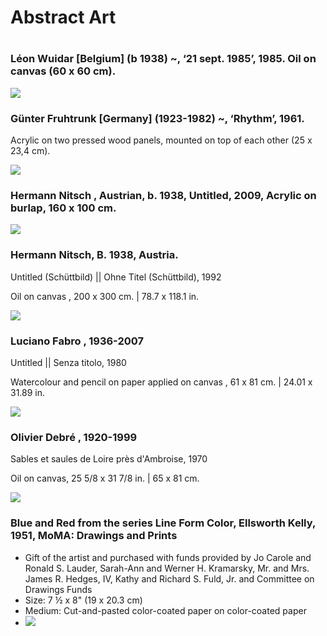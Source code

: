 # Abstract Art

#

### Léon Wuidar [Belgium] (b 1938) ~, ‘21 sept. 1985’, 1985. Oil on canvas (60 x 60 cm).
<img src="https://64.media.tumblr.com/6b8e282dbbb31f18eee5481868137bc1/tumblr_pq4b88GsWH1uhkf79o1_1280.jpg">

### Günter Fruhtrunk [Germany] (1923-1982) ~, ‘Rhythm’, 1961.

Acrylic on two pressed wood panels, 
mounted on top of each other (25 x 23,4 cm).

<img src="https://64.media.tumblr.com/30183b40da31d52edd9dc3de67b13f68/64cc65b3087c17c4-8a/s2048x3072/81fb46571252a14930316c4e431142e557301578.jpg">

### Hermann Nitsch , Austrian, b. 1938, Untitled, 2009, Acrylic on burlap, 160 x 100 cm.
<img src="https://64.media.tumblr.com/b36d070bd534fa4a47d5ec98acc3fbc9/e9e8f0a2ee6a2592-e8/s2048x3072/bba21e30e101fa346ac81510de775e420a8afbaa.jpg">

### Hermann Nitsch, B. 1938, Austria.
Untitled (Schüttbild) || Ohne Titel (Schüttbild), 1992  

Oil on canvas    , 200 x 300 cm. | 78.7 x 118.1 in.

<img src="https://64.media.tumblr.com/61ea788ccfe7580638cbc1f7f8cdbc40/380106068bea28f9-28/s2048x3072/6144023464df455f6ce9b671ce721b423e42b75f.jpg">

### Luciano Fabro , 1936-2007 

Untitled || Senza titolo, 1980   

Watercolour and pencil on paper applied on canvas    , 61 x 81 cm. | 24.01 x 31.89 in.

<img src="https://64.media.tumblr.com/091e5ce952dd7f1b1f5c3969788a97f9/80628a306b246e46-5c/s2048x3072/100940ea5383b80aa3b1f84e9a495beb8c19246d.jpg">

### Olivier Debré , 1920-1999

Sables et saules de Loire près d'Ambroise, 1970  

Oil on canvas, 25 5/8 x 31 7/8 in. | 65 x 81 cm.

<img src="https://64.media.tumblr.com/3471aec6c0bd02f9cbe34d75894522da/1c4d9d75ad5b8d1b-50/s2048x3072/06f60d73243ceb204d0763d56468ceb8848ff94f.jpg">










### Blue and Red from the series Line Form Color, Ellsworth Kelly, 1951, MoMA: Drawings and Prints
  - Gift of the artist and purchased with funds provided by Jo Carole and Ronald S. Lauder, Sarah-Ann and Werner H. Kramarsky, Mr. and Mrs. James R. Hedges, IV, Kathy and Richard S. Fuld, Jr. and Committee on Drawings Funds
  - Size: 7 ½ x 8" (19 x 20.3 cm)
  - Medium: Cut-and-pasted color-coated paper on color-coated paper
  - <img src="https://64.media.tumblr.com/b032b975ab7630972ad3fbbd61d4d886/23b8ab0fb469a559-56/s640x960/9fb2d2579011003e0274aafcdc32e50e8a8cc816.jpg">
  
  
